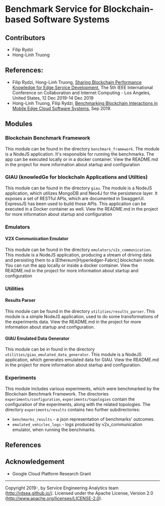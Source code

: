 # Benchmark Service for Blockchain-based Software Systems

## Contributors

* Filip Rydzi
* Hong-Linh Truong
## References:
* Filip Rydzi, Hong-Linh Truong, [Sharing Blockchain Performance Knowledge for Edge Service Development](https://www.researchgate.net/publication/333533426_Sharing_Blockchain_Performance_Knowledge_for_Edge_Service_Development), The 5th IEEE International Conference on Collaboration and Internet Computing - Los Angeles, United States, 12 Dec 2019-14 Dec 2019
* Hong-Linh Truong, Filip Rydzi, [Benchmarking Blockchain Interactions in Mobile Edge Cloud Software Systems](https://www.researchgate.net/publication/333388734_Benchmarking_Blockchain_Interactions_in_Mobile_Edge_Cloud_Software_Systems), Sep 2019.

## Modules

### Blockchain Benchmark Framework

This module can be found in the directory `benchmark_framework`.
The module is a NodeJS application. It's responsible for running the benchmarks. The app can be executed locally or in a docker container.
View the README.md in the project for more information about startup and configuration

### GIAU (knowledGe for blockchaIn Applications and Utilties)

This module can be found in the directory `giau`.
The module is a NodeJS application, which utilizes MongoDB and Neo4J for the persistence layer. It exposes a set of RESTful APIs, which are documented in SwaggerUI. ExpressJS has been used to build those APIs. This application can be executed in a Docker container as well.
View the README.md in the project for more information about startup and configuration

### Emulators

#### V2X Communication Emulator

This module can be found in the directory `emulators/v2x_communication`.
This module is a NodeJS application, producing a stream of driving data and persisting them to a [Ethereum|Hyperledger-Fabric] blockchain node. You can run the app locally or inside a docker container.
View the README.md in the project for more information about startup and configuration

### Utilities

#### Results Parser

This module can be found in the directory `utilities/results_parser`.
This module is a simple NodeJS application, used to do some transformations of the experiments data.
View the README.md in the project for more information about startup and configuration.

#### GIAU Emulated Data Generator

This module can be in found in the directory `utilities/giau_emulated_data_generator`.
This module is a NodeJS application, which generates emulated data for GIAU.
View the README.md in the project for more information about startup and configuration.

### Experiments

This module includes various experiments, which were benchmarked by the Blockchain Benchmark Framework. The directories `experiments/configuration`, `experiments/topologies` contain the configuration of the experiments, along with the related topologies. The directory `experiments/results` contains two further subdirectories:
* `benchmarks_results` - a json representation of benchmarks' outcomes.
* `emulated_vehicles_logs` - logs produced by v2x_communication emulator, when running the benchmarks.

## References

## Acknowledgement
* Google Cloud Platform Research Grant


------------------------
Copyright 2019-, by Service Engineering Analytics team (http://rdsea.github.io/).
Licensed under the Apache License, Version 2.0 (http://www.apache.org/licenses/LICENSE-2.0).
